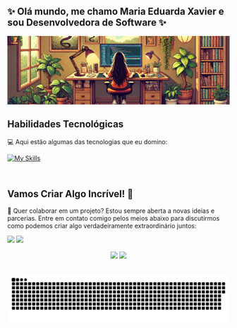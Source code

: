 ## ✨ Olá mundo, me chamo Maria Eduarda Xavier e sou Desenvolvedora de Software ✨

<div align="center">
  <img src="./assets/bg-wide-cropped.jpg" alt="Pixel Art Garota Codando" />
</div>

## Habilidades Tecnológicas

💻 Aqui estão algumas das tecnologias que eu domino:

[![My Skills](https://skillicons.dev/icons?i=typescript,javascript,react,java,html,css,git,mongo)](https://skillicons.dev)

<br/>

## Vamos Criar Algo Incrível! 💫

💬 Quer colaborar em um projeto? Estou sempre aberta a novas ideias e parcerias. Entre em contato comigo pelos meios abaixo para discutirmos como podemos criar algo verdadeiramente extraordinário juntos:

<div> 
  <a href = "pro.maduxavier@gmail.com"><img src="https://img.shields.io/badge/-Gmail-%23333?style=for-the-badge&logo=gmail&logoColor=white" target="_blank"></a>
  <a href="https://www.linkedin.com/in/mariadxavier/" target="_blank"><img src="https://img.shields.io/badge/-LinkedIn-%230077B5?style=for-the-badge&logo=Linkedin&logoColor=white" target="_blank"></a> 
</div>

 <br/>

<div align="center">
  <img src="https://github-readme-stats.vercel.app/api/top-langs/?username=mariadxavier&theme=dark&layout=compact" width="30%"  />
  <img src="https://github-readme-stats.vercel.app/api/?username=mariadxavier&show_icons=true&theme=dark" width="40%" />
</div>

<br/>
<div align="center">

![snake gif](https://github.com/mariadxavier/mariadxavier/blob/output/github-snake-dark.svg)

</div>
